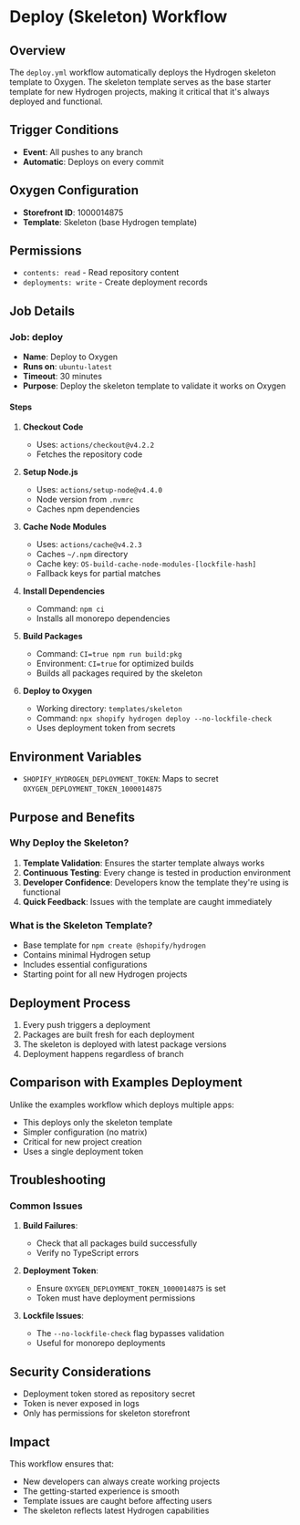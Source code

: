 # Deploy (Skeleton) Workflow

## Overview
The `deploy.yml` workflow automatically deploys the Hydrogen skeleton template to Oxygen. The skeleton template serves as the base starter template for new Hydrogen projects, making it critical that it's always deployed and functional.

## Trigger Conditions
- **Event**: All pushes to any branch
- **Automatic**: Deploys on every commit

## Oxygen Configuration
- **Storefront ID**: 1000014875
- **Template**: Skeleton (base Hydrogen template)

## Permissions
- `contents: read` - Read repository content
- `deployments: write` - Create deployment records

## Job Details

### Job: deploy
- **Name**: Deploy to Oxygen
- **Runs on**: `ubuntu-latest`
- **Timeout**: 30 minutes
- **Purpose**: Deploy the skeleton template to validate it works on Oxygen

#### Steps

1. **Checkout Code**
   - Uses: `actions/checkout@v4.2.2`
   - Fetches the repository code

2. **Setup Node.js**
   - Uses: `actions/setup-node@v4.4.0`
   - Node version from `.nvmrc`
   - Caches npm dependencies

3. **Cache Node Modules**
   - Uses: `actions/cache@v4.2.3`
   - Caches `~/.npm` directory
   - Cache key: `OS-build-cache-node-modules-[lockfile-hash]`
   - Fallback keys for partial matches

4. **Install Dependencies**
   - Command: `npm ci`
   - Installs all monorepo dependencies

5. **Build Packages**
   - Command: `CI=true npm run build:pkg`
   - Environment: `CI=true` for optimized builds
   - Builds all packages required by the skeleton

6. **Deploy to Oxygen**
   - Working directory: `templates/skeleton`
   - Command: `npx shopify hydrogen deploy --no-lockfile-check`
   - Uses deployment token from secrets

## Environment Variables
- `SHOPIFY_HYDROGEN_DEPLOYMENT_TOKEN`: Maps to secret `OXYGEN_DEPLOYMENT_TOKEN_1000014875`

## Purpose and Benefits

### Why Deploy the Skeleton?
1. **Template Validation**: Ensures the starter template always works
2. **Continuous Testing**: Every change is tested in production environment
3. **Developer Confidence**: Developers know the template they're using is functional
4. **Quick Feedback**: Issues with the template are caught immediately

### What is the Skeleton Template?
- Base template for `npm create @shopify/hydrogen`
- Contains minimal Hydrogen setup
- Includes essential configurations
- Starting point for all new Hydrogen projects

## Deployment Process
1. Every push triggers a deployment
2. Packages are built fresh for each deployment
3. The skeleton is deployed with latest package versions
4. Deployment happens regardless of branch

## Comparison with Examples Deployment
Unlike the examples workflow which deploys multiple apps:
- This deploys only the skeleton template
- Simpler configuration (no matrix)
- Critical for new project creation
- Uses a single deployment token

## Troubleshooting

### Common Issues
1. **Build Failures**: 
   - Check that all packages build successfully
   - Verify no TypeScript errors

2. **Deployment Token**: 
   - Ensure `OXYGEN_DEPLOYMENT_TOKEN_1000014875` is set
   - Token must have deployment permissions

3. **Lockfile Issues**: 
   - The `--no-lockfile-check` flag bypasses validation
   - Useful for monorepo deployments

## Security Considerations
- Deployment token stored as repository secret
- Token is never exposed in logs
- Only has permissions for skeleton storefront

## Impact
This workflow ensures that:
- New developers can always create working projects
- The getting-started experience is smooth
- Template issues are caught before affecting users
- The skeleton reflects latest Hydrogen capabilities